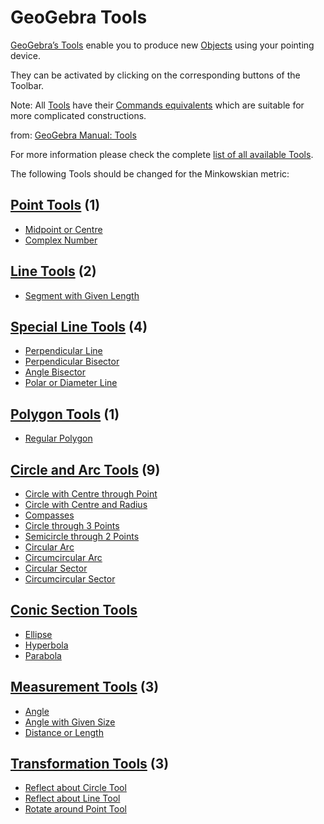 # GeoGebra Tools

[GeoGebra’s Tools](https://wiki.geogebra.org/en/Category:Tools) enable you to produce new [Objects](https://wiki.geogebra.org/en/Objects) using your pointing device. 

They can be activated by clicking on the corresponding buttons of the Toolbar.

Note: All [Tools](https://wiki.geogebra.org/en/Category:Tools) have their [Commands equivalents](https://wiki.geogebra.org/en/Category:Commands) which are suitable for more complicated constructions.

from: [GeoGebra Manual: Tools](https://wiki.geogebra.org/en/Tools)

For more information please check the complete [list of all available Tools](https://wiki.geogebra.org/en/Category:Tools).

The following Tools should be changed for the Minkowskian metric:

## [Point Tools](https://wiki.geogebra.org/en/Point_Tools) (1)
* [Midpoint or Centre](https://wiki.geogebra.org/en/Midpoint_or_Centre_Tool)
* [Complex Number](https://wiki.geogebra.org/en/Complex_Number_Tool)

## [Line Tools](https://wiki.geogebra.org/en/Line_Tools) (2)
* [Segment with Given Length](https://wiki.geogebra.org/en/Segment_with_Given_Length_Tool)

## [Special Line Tools](https://wiki.geogebra.org/en/Special_Line_Tools) (4)
* [Perpendicular Line](https://wiki.geogebra.org/en/Perpendicular_Line_Tool)
* [Perpendicular Bisector](https://wiki.geogebra.org/en/Perpendicular_Bisector_Tool)
* [Angle Bisector](https://wiki.geogebra.org/en/Angle_Bisector_Tool)
* [Polar or Diameter Line](https://wiki.geogebra.org/en/Polar_or_Diameter_Line_Tool)

## [Polygon Tools](https://wiki.geogebra.org/en/Polygon_Tools) (1)
* [Regular Polygon](https://wiki.geogebra.org/en/Regular_Polygon_Tool)

## [Circle and Arc Tools](https://wiki.geogebra.org/en/Circle_and_Arc_Tools) (9)
* [Circle with Centre through Point](https://wiki.geogebra.org/en/Circle_with_Centre_through_Point_Tool)
* [Circle with Centre and Radius](https://wiki.geogebra.org/en/Circle_with_Centre_and_Radius_Tool)
* [Compasses](https://wiki.geogebra.org/en/Compasses_Tool)
* [Circle through 3 Points](https://wiki.geogebra.org/en/Circle_through_3_Points_Tool)
* [Semicircle through 2 Points](https://wiki.geogebra.org/en/Semicircle_through_2_Points_Tool)
* [Circular Arc](https://wiki.geogebra.org/en/Circular_Arc_Tool)
* [Circumcircular Arc](https://wiki.geogebra.org/en/Circular_Arc_Tool)
* [Circular Sector](https://wiki.geogebra.org/en/Circular_Sector_Tool)
* [Circumcircular Sector](https://wiki.geogebra.org/en/Circumcircular_Sector_Tool)

## [Conic Section Tools](https://wiki.geogebra.org/en/Conic_Section_Tools)
* [Ellipse](https://wiki.geogebra.org/en/Ellipse_Tool)
* [Hyperbola](https://wiki.geogebra.org/en/Hyperbola_Tool)
* [Parabola](https://wiki.geogebra.org/en/Parabola_Tool)

## [Measurement Tools](https://wiki.geogebra.org/en/Measurement_Tools) (3)
* [Angle](https://wiki.geogebra.org/en/Angle_Tool)
* [Angle with Given Size](https://wiki.geogebra.org/en/Angle_with_Given_Size_Tool)
* [Distance or Length](https://wiki.geogebra.org/en/Distance_or_Length_Tool)

## [Transformation Tools](https://wiki.geogebra.org/en/Transformation_Tools) (3)
* [Reflect about Circle Tool](https://wiki.geogebra.org/en/Reflect%20about%20Circle%20Tool)
* [Reflect about Line Tool](https://wiki.geogebra.org/en/Reflect%20about%20Line%20Tool)
* [Rotate around Point Tool](https://wiki.geogebra.org/en/Rotate%20around%20Point%20Tool)









